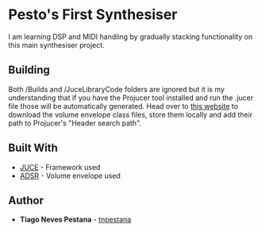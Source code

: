 # Pesto's First Synthesiser

I am learning DSP and MIDI handling by gradually stacking functionality on this main synthesiser project. 

## Building

Both /Builds and /JuceLibraryCode folders are ignored but it is my understanding that if you have the Projucer tool installed and run the .jucer file those will be automatically generated. Head over to [this website](http://www.earlevel.com/main/2013/06/03/envelope-generators-adsr-code/) to download the volume envelope class files, store them locally and add their path to Projucer's  "Header search path".

## Built With

* [JUCE](https://juce.com/) - Framework used
* [ADSR](http://www.earlevel.com/main/2013/06/03/envelope-generators-adsr-code/) - Volume envelope used

## Author

* **Tiago Neves Pestana** - [tnpestana](https://github.com/tnpestana)
